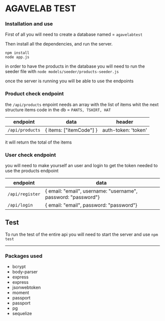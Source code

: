 # AGAVELAB TEST

### Installation and use
First of all you will need to create a database named = `agavelabtest`

Then install all the dependencies, and run the server.
```
npm install
node app.js
```
in order to have the products in the database you will need to run the seeder file with ` node models/seeder/products-seeder.js `

once the server is running you will be able to use the endpoints

### Product check endpoint

the `/api/products` enpoint needs an array with the list of items whit the next structure
items code in the db = ` PANTS, TSHIRT, HAT `

| endpoint                      | data                         | header                       |
|-------------------------------|------------------------------|------------------------------|
| `/api/products`               | { items: ["itemCode"] }      | auth-token: 'token'          |

it will return the total of the items

### User check endpoint

you will need to make yourself an user and login to get the token needed to use the products endpoint

| endpoint                      | data                         |
|-------------------------------|------------------------------|
| `/api/register`               | { email: "email", username: "username", password: "password"}|
| `/api/login`               | { email: "email", password: "password"}|

## Test

To run the test of the entire api you will need to start the server and use ` npm test `

--------------------------------------

### Packages used 

- bcrypt
- body-parser
- express
- express
- jsonwebtoken
- moment
- passport
- passport
- pg
- sequelize